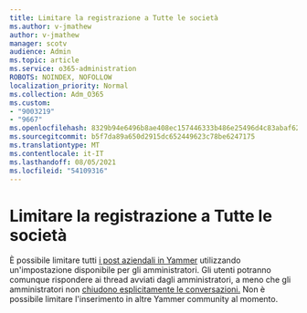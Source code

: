 ```yaml
---
title: Limitare la registrazione a Tutte le società
ms.author: v-jmathew
author: v-jmathew
manager: scotv
audience: Admin
ms.topic: article
ms.service: o365-administration
ROBOTS: NOINDEX, NOFOLLOW
localization_priority: Normal
ms.collection: Adm_O365
ms.custom:
- "9003219"
- "9667"
ms.openlocfilehash: 8329b94e6496b8ae408ec157446333b486e25496d4c83abaf62bd22b9f8a1f3c
ms.sourcegitcommit: b5f7da89a650d2915dc652449623c78be6247175
ms.translationtype: MT
ms.contentlocale: it-IT
ms.lasthandoff: 08/05/2021
ms.locfileid: "54109316"
---
```

# <a name="restrict-posting-to-all-company"></a>Limitare la registrazione a Tutte le società

È possibile limitare tutti [i post aziendali in Yammer](https://support.microsoft.com/office/restrict-all-company-posts-in-yammer-3219d2ae-db15-4c9f-9dd2-28559ae39a97) utilizzando un'impostazione disponibile per gli amministratori. Gli utenti potranno comunque rispondere ai thread avviati dagli amministratori, a meno che gli amministratori non [chiudono esplicitamente le conversazioni.](https://support.microsoft.com/office/pin-close-and-report-conversations-in-yammer-62a5fbc2-ff1b-4418-9334-d2b4b17062cb) Non è possibile limitare l'inserimento in altre Yammer community al momento.
